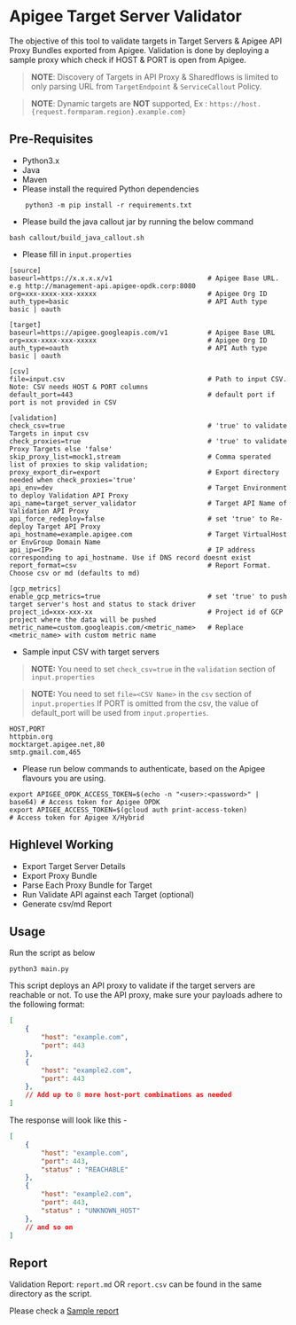 # Apigee Target Server Validator

The objective of this tool to validate targets in Target Servers & Apigee API Proxy Bundles exported from Apigee.
Validation is done by deploying a sample proxy which check if HOST & PORT is open from Apigee.

> **NOTE**: Discovery of Targets in API Proxy & Sharedflows is limited to only parsing URL from `TargetEndpoint` & `ServiceCallout` Policy.

> **NOTE**: Dynamic targets are **NOT** supported, Ex : `https://host.{request.formparam.region}.example.com}`

## Pre-Requisites
* Python3.x
* Java
* Maven
* Please install the required Python dependencies
```
    python3 -m pip install -r requirements.txt
```
* Please build the java callout jar by running the below command

```
bash callout/build_java_callout.sh
```

* Please fill in `input.properties`

```
[source]
baseurl=https://x.x.x.x/v1                        # Apigee Base URL. e.g http://management-api.apigee-opdk.corp:8080
org=xxx-xxxx-xxx-xxxxx                            # Apigee Org ID
auth_type=basic                                   # API Auth type basic | oauth

[target]
baseurl=https://apigee.googleapis.com/v1          # Apigee Base URL
org=xxx-xxxx-xxx-xxxxx                            # Apigee Org ID
auth_type=oauth                                   # API Auth type basic | oauth

[csv]
file=input.csv                                    # Path to input CSV. Note: CSV needs HOST & PORT columns
default_port=443                                  # default port if port is not provided in CSV

[validation]
check_csv=true                                    # 'true' to validate Targets in input csv
check_proxies=true                                # 'true' to validate Proxy Targets else 'false'
skip_proxy_list=mock1,stream                      # Comma sperated list of proxies to skip validation;
proxy_export_dir=export                           # Export directory needed when check_proxies='true'
api_env=dev                                       # Target Environment to deploy Validation API Proxy
api_name=target_server_validator                  # Target API Name of Validation API Proxy
api_force_redeploy=false                          # set 'true' to Re-deploy Target API Proxy
api_hostname=example.apigee.com                   # Target VirtualHost or EnvGroup Domain Name
api_ip=<IP>                                       # IP address corresponding to api_hostname. Use if DNS record doesnt exist
report_format=csv                                 # Report Format. Choose csv or md (defaults to md)

[gcp_metrics]
enable_gcp_metrics=true                           # set 'true' to push target server's host and status to stack driver
project_id=xxx-xxx-xx                             # Project id of GCP project where the data will be pushed
metric_name=custom.googleapis.com/<metric_name>   # Replace <metric_name> with custom metric name
```

* Sample input CSV with target servers
> **NOTE:** You need to set `check_csv=true` in the `validation` section of `input.properties`

> **NOTE:** You need to set `file=<CSV Name>` in the `csv` section of `input.properties`
> If PORT is omitted from the csv, the value of default_port will be used from `input.properties`.
```
HOST,PORT
httpbin.org
mocktarget.apigee.net,80
smtp.gmail.com,465
```


* Please run below commands to authenticate, based on the Apigee flavours you are using.

```
export APIGEE_OPDK_ACCESS_TOKEN=$(echo -n "<user>:<password>" | base64) # Access token for Apigee OPDK
export APIGEE_ACCESS_TOKEN=$(gcloud auth print-access-token)            # Access token for Apigee X/Hybrid
```

## Highlevel Working 
* Export Target Server Details
* Export Proxy Bundle 
* Parse Each Proxy Bundle for Target
* Run Validate API against each Target (optional)
* Generate csv/md Report

## Usage

Run the script as below
```
python3 main.py
```

This script deploys an API proxy to validate if the target servers are reachable or not. To use the API proxy, make sure your payloads adhere to the following format:

```json
[
    {
        "host": "example.com",
        "port": 443
    },
    {
        "host": "example2.com",
        "port": 443
    },
    // Add up to 8 more host-port combinations as needed
]
```

The response will look like this - 
```json
[
    {
        "host": "example.com",
        "port": 443,
        "status" : "REACHABLE"
    },
    {
        "host": "example2.com",
        "port": 443,
        "status" : "UNKNOWN_HOST"
    },
    // and so on 
]
```

## Report
Validation Report: `report.md` OR `report.csv` can be found in the same directory as the script.

Please check a [Sample report](report.md)
